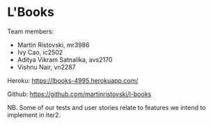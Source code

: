 # L'Books

Team members:
- Martin Ristovski, mr3986
- Ivy Cao, ic2502
- Aditya Vikram Satnalika, avs2170
- Vishnu Nair, vn2287

Heroku: https://lbooks-4995.herokuapp.com/

Github: https://github.com/martinristovski/l-books

NB. Some of our tests and user stories relate to features we intend to implement in iter2.
